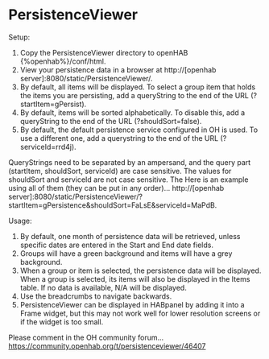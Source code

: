 # PersistenceViewer
Setup:
1) Copy the PersistenceViewer directory to openHAB {%openhab%}/conf/html.
2) View your persistence data in a browser at http://[openhab server]:8080/static/PersistenceViewer/.
3) By default, all items will be displayed. To select a group item that holds the items you are persisting, add a queryString to the end of the URL (?startItem=gPersist).
4) By default, items will be sorted alphabetically. To disable this, add a queryString to the end of the URL (?shouldSort=false).
5) By default, the default persistence service configured in OH is used. To use a different one, add a querystring to the end of the URL (?serviceId=rrd4j).

QueryStrings need to be separated by an ampersand, and the query part (startItem, shouldSort, serviceId) are case sensitive. The values for shouldSort and serviceId are not case sensitive. The Here is an example using all of them (they can be put in any order)...
http://[openhab server]:8080/static/PersistenceViewer/?startItem=gPersistence&shouldSort=FaLsE&serviceId=MaPdB.

Usage:
1) By default, one month of persistence data will be retrieved, unless specific dates are entered in the Start and End date fields.
2) Groups will have a green background and items will have a grey background.
3) When a group or item is selected, the persistence data will be displayed. When a group is selected, its items will also be displayed in the Items table. If no data is available, N/A will be displayed.
4) Use the breadcrumbs to navigate backwards.
5) PersistenceViewer can be displayed in HABpanel by adding it into a Frame widget, but this may not work well for lower resolution screens or if the widget is too small.

Please comment in the OH community forum... https://community.openhab.org/t/persistenceviewer/46407
